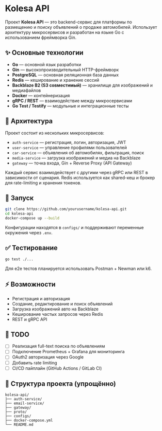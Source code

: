 # Kolesa API

Проект **Kolesa API** — это backend-сервис для платформы по размещению и поиску объявлений о продаже автомобилей. Использует архитектуру микросервисов и разработан на языке Go с использованием фреймворка Gin.

## ✨ Основные технологии

* **Go** — основной язык разработки
* **Gin** — высокопроизводительный HTTP-фреймворк
* **PostgreSQL** — основная реляционная база данных
* **Redis** — кеширование и хранение сессий
* **Backblaze B2 (S3 совместимый)** — хранилище для изображений и медиафайлов
* **Docker** — контейнеризация
* **gRPC / REST** — взаимодействие между микросервисами
* **Go Test / Testify** — модульные и интеграционные тесты

## 🚧 Архитектура

Проект состоит из нескольких микросервисов:

* `auth-service` — регистрация, логин, авторизация, JWT
* `user-service` — управление профилями пользователей
* `car-service` — объявления об автомобилях, фильтрация, поиск
* `media-service` — загрузка изображений и медиа на Backblaze
* `gateway` — точка входа, Gin + Reverse Proxy (API Gateway)

Каждый сервис взаимодействует с другими через gRPC или REST в зависимости от сценария. Redis используется как shared-кеш и брокер для rate-limiting и хранения токенов.

## 🔧 Запуск

```bash
git clone https://github.com/yourusername/kolesa-api.git
cd kolesa-api
docker-compose up --build
```

Конфигурации находятся в `configs/` и поддерживают переменные окружения через `.env`.

## ✅ Тестирование

```bash
go test ./...
```

Для e2e тестов планируется использовать Postman + Newman или k6.

## ⚡ Возможности

* Регистрация и авторизация
* Создание, редактирование и поиск объявлений
* Загрузка изображений авто на Backblaze
* Кеширование частых запросов через Redis
* REST и gRPC API

## 📄 TODO

* [ ] Реализация full-text поиска по объявлениям
* [ ] Подключение Prometheus + Grafana для мониторинга
* [ ] OAuth2 авторизация через Google
* [ ] Добавить rate limiting
* [ ] CI/CD пайплайн (GitHub Actions / GitLab CI)

## 📁 Структура проекта (упрощённо)

```
kolesa-api/
├── auth-service/
├── email-service/
├── gateway/
├── proto/
├── configs/
├── docker-compose.yml
└── README.md
```
